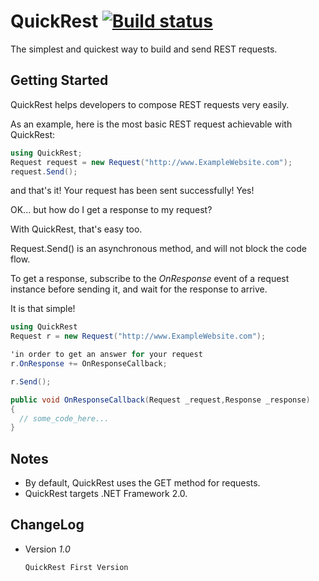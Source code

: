 # QuickRest [![Build status](https://ci.appveyor.com/api/projects/status/h762wn0j57f5wvyx?svg=true)](https://ci.appveyor.com/project/xenoken/quickrest)


The simplest and quickest way to build and send REST requests.

## Getting Started

QuickRest helps developers to compose REST requests very easily.

As an example, here is the most basic REST request achievable with QuickRest:

```cs
using QuickRest;
Request request = new Request("http://www.ExampleWebsite.com");
request.Send();
```
and that's it! Your request has been sent successfully! Yes!

OK... but how do I get a response to my request?

With QuickRest, that's easy too.

Request.Send() is an asynchronous method, and will not block the code flow.

To get a response, subscribe to the *OnResponse* event of a request instance before sending it, and wait for the response to arrive.

It is that simple!

```cs
using QuickRest
Request r = new Request("http://www.ExampleWebsite.com");

'in order to get an answer for your request
r.OnResponse += OnResponseCallback;

r.Send();

public void OnResponseCallback(Request _request,Response _response)
{
  // some_code_here...
}
```

## Notes
  - By default, QuickRest uses the GET method for requests.
  - QuickRest targets .NET Framework 2.0.


## ChangeLog

  - Version *1.0*
  
        QuickRest First Version
